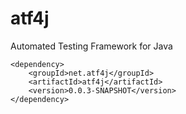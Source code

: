 # atf4j
Automated Testing Framework for Java

	<dependency>
		<groupId>net.atf4j</groupId>
		<artifactId>atf4j</artifactId>
		<version>0.0.3-SNAPSHOT</version>
	</dependency>


